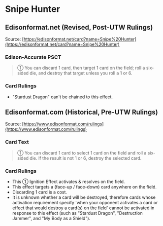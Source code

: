 # Snipe Hunter

## Edisonformat.net (Revised, Post-UTW Rulings)

Source: [https://edisonformat.net/card?name=Snipe%20Hunter](https://edisonformat.net/card?name=Snipe%20Hunter)

### Edison-Accurate PSCT

> ① You can discard 1 card, then target 1 card on the field; roll a six-sided die, and destroy that target unless you roll a 1 or 6.

### Card Rulings

*   "Stardust Dragon" can't be chained to this effect.


## Edisonformat.com (Historical, Pre-UTW Rulings)

Source: [https://www.edisonformat.com/rulings](https://www.edisonformat.com/rulings)

### Card Text

> ① You can discard 1 card to select 1 card on the field and roll a six-sided die. If the result is not 1 or 6, destroy the selected card.

### Card Rulings

*   This ① Ignition Effect activates & resolves on the field.
*   This effect targets a (face-up / face-down) card anywhere on the field.
*   Discarding 1 card is a cost.
*   It is unknown whether a card will be destroyed, therefore cards whose activation requirement specify 'when your opponent activates a card or effect that would destroy a card(s) on the field' cannot be activated in response to this effect (such as "Stardust Dragon", "Destruction Jammer", and "My Body as a Shield").


